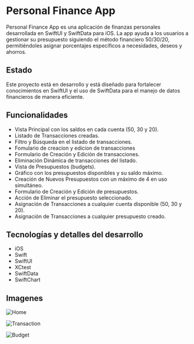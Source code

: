 # Personal Finance App

Personal Finance App es una aplicación de finanzas personales desarrollada en SwiftUI y SwiftData para iOS. La app ayuda a los usuarios a gestionar su presupuesto siguiendo el método financiero 50/30/20, permitiéndoles asignar porcentajes específicos a necesidades, deseos y ahorros.

## Estado 

Este proyecto está en desarrollo y está diseñado para fortalecer conocimientos en SwiftUI y el uso de SwiftData para el manejo de datos financieros de manera eficiente.

## Funcionalidades 

- Vista Principal con los saldos en cada cuenta (50, 30 y 20).
- Listado de Transacciones creadas.
- Filtro y Búsqueda en el listado de transacciones.
- Fomulario de creacion y edicion de transacciones
- Formulario de Creación y Edición de transacciones.
- Eliminación Dinámica de transacciones del listado.
- Vista de Presupuestos (budgets).
- Gráfico con los presupuestos disponibles y su saldo máximo.
- Creación de Nuevos Presupuestos con un máximo de 4 en uso simultáneo.
- Formulario de Creación y Edición de presupuestos.
- Acción de Eliminar el presupuesto seleccionado.
- Asignación de Transacciones a cualquier cuenta disponible (50, 30 y 20).
- Asignación de Transacciones a cualquier presupuesto creado.

 ## Tecnologías y detalles del desarrollo
- iOS
- Swift
- SwiftUI
- XCtest
- SwiftData
- SwiftChart


## Imagenes 

![Home](https://sqrevjfizglmjxxfuvxy.supabase.co/storage/v1/object/sign/Talhua/Personal%20Finance/Home%20(1).png?token=eyJhbGciOiJIUzI1NiIsInR5cCI6IkpXVCJ9.eyJ1cmwiOiJUYWxodWEvUGVyc29uYWwgRmluYW5jZS9Ib21lICgxKS5wbmciLCJpYXQiOjE3MzE4NjIxMjYsImV4cCI6MTc2MzM5ODEyNn0.ELmby60G2yX2gKLHVRfkRjXEMxvoHUvovbhDtHDa60M&t=2024-11-17T16%3A47%3A54.806Z)

![Transaction](https://sqrevjfizglmjxxfuvxy.supabase.co/storage/v1/object/sign/Talhua/Personal%20Finance/List.png?token=eyJhbGciOiJIUzI1NiIsInR5cCI6IkpXVCJ9.eyJ1cmwiOiJUYWxodWEvUGVyc29uYWwgRmluYW5jZS9MaXN0LnBuZyIsImlhdCI6MTczMTg2MjE2NywiZXhwIjoxNzYzMzk4MTY3fQ.oZfL17pbyDPbanXkdSLwNwahPMkrEiLBA2-pbe-jJWY&t=2024-11-17T16%3A48%3A35.560Z)

![Budget](https://sqrevjfizglmjxxfuvxy.supabase.co/storage/v1/object/sign/Talhua/Personal%20Finance/Budget%20(1).png?token=eyJhbGciOiJIUzI1NiIsInR5cCI6IkpXVCJ9.eyJ1cmwiOiJUYWxodWEvUGVyc29uYWwgRmluYW5jZS9CdWRnZXQgKDEpLnBuZyIsImlhdCI6MTczMTg2MjE0NiwiZXhwIjoxNzYzMzk4MTQ2fQ.ualIti5kOaMpWhQX3eS7FtbRXsHJg8_Ju0jmJExuCNQ&t=2024-11-17T16%3A48%3A14.224Z)
